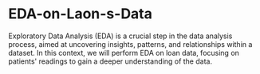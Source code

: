 # EDA-on-Laon-s-Data
Exploratory Data Analysis (EDA) is a crucial step in the data analysis process, aimed at uncovering insights, patterns, and relationships within a dataset. In this context, we will perform EDA on loan data, focusing on patients' readings to gain a deeper understanding of the data.
